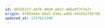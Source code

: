 ```yaml
---
id: d655b217-abfb-46b0-a8a2-a66a9f3f3e7c
origin: 6f865e6e-b0a5-438a-adb5-4415b2f95705
updated_at: 1757621309
---
```

